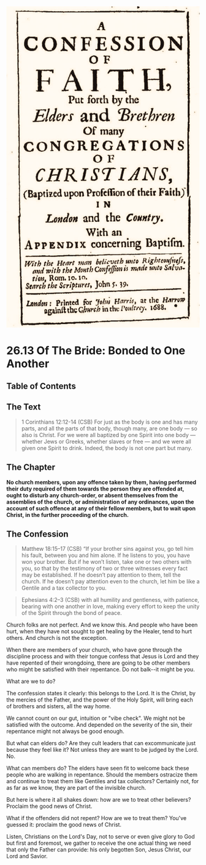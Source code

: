 <img class="intro-right" src="../images/art-1689.png">

# 26.13 Of The Bride: Bonded to One Another

## Table of Contents

<!-- toc -->

## The Text

>1 Corinthians 12:12-14 (CSB) For just as the body is one and has many parts, and all the parts of that body, though many, are one body — so also is Christ. For we were all baptized by one Spirit into one body — whether Jews or Greeks, whether slaves or free — and we were all given one Spirit to drink. Indeed, the body is not one part but many.

## The Chapter

**No church members, upon any offence taken by them, having performed their duty required of them towards the person they are offended at, ought to disturb any church-order, or absent themselves from the assemblies of the church, or administration of any ordinances, upon the account of such offence at any of their fellow members, but to wait upon Christ, in the further proceeding of the church.**

## The Confession

>Matthew 18:15–17 (CSB) “If your brother sins against you, go tell him his fault, between you and him alone. If he listens to you, you have won your brother. But if he won’t listen, take one or two others with you, so that by the testimony of two or three witnesses every fact may be established. If he doesn’t pay attention to them, tell the church. If he doesn’t pay attention even to the church, let him be like a Gentile and a tax collector to you.

>Ephesians 4:2–3 (CSB) with all humility and gentleness, with patience, bearing with one another in love, making every effort to keep the unity of the Spirit through the bond of peace.

Church folks are not perfect. And we know this. And people who have been hurt, when they have not sought to get healing by the Healer, tend to hurt others. And church is not the exception.

When there are members of your church, who have gone through the discipline process and with their tongue confess that Jesus is Lord and they have repented of their wrongdoing, there are going to be other members who might be satisfied with their repentance. Do not balk--it might be you.

What are we to do?

The confession states it clearly: this belongs to the Lord. It is the Christ, by the mercies of the Father, and the power of the Holy Spirit, will bring each of brothers and sisters, all the way home.

We cannot count on our gut, intuition or "vibe check". We might not be satisfied with the outcome. And depended on the severity of the sin, their repentance might not always be good enough. 

But what can elders do? Are they cult leaders that can excommunicate just because they feel like it? Not unless they are want to be judged by the Lord. No.

What can members do? The elders have seen fit to welcome back these people who are walking in repentance. Should the members ostracize them and continue to treat them like Gentiles and tax collectors? Certainly not, for as far as we know, they are part of the invisible church.

But here is where it all shakes down: how are we to treat other believers? Proclaim the good news of Christ.

What if the offenders did not repent? How are we to treat them? You've guessed it: proclaim the good news of Christ.

Listen, Christians on the Lord's Day, not to serve or even give glory to God but first and foremost, we gather to receive the one actual thing we need that only the Father can provide: his only begotten Son, Jesus Christ, our Lord and Savior.

